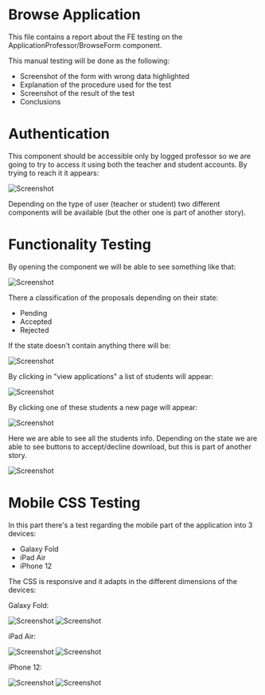 # Browse Application

This file contains a report about the FE testing on the ApplicationProfessor/BrowseForm component.

This manual testing will be done as the following:

- Screenshot of the form with wrong data highlighted
- Explanation of the procedure used for the test
- Screenshot of the result of the test
- Conclusions

# Authentication 

This component should be accessible only by logged professor so we are going to try to access it using both the teacher and student accounts. By trying to reach it it appears:

![Screenshot](./screenshots/errror404.png)

Depending on the type of user (teacher or student) two different components will be available (but the other one is part of another story).

# Functionality Testing

By opening the component we will be able to see something like that:

![Screenshot](./screenshots/browseTabs.png)

There a classification of the proposals depending on their state: 
- Pending
- Accepted
- Rejected

If the state doesn't contain anything there will be:

![Screenshot](./screenshots/emptyCat.png)

By clicking in "view applications" a list of students will appear:


![Screenshot](./screenshots/studList.png)

By clicking one of these students a new page will appear:


![Screenshot](./screenshots/newPagestud.png)

Here we are able to see all the students info.
Depending on the state we are able to see buttons to accept/decline download, but this is part of another story.


![Screenshot](./screenshots/applProfbutt.png)

# Mobile CSS Testing

In this part there's a test regarding the mobile part of the application into 3 devices:
- Galaxy Fold
- iPad Air
- iPhone 12

The CSS is responsive and it adapts in the different dimensions of the devices:

Galaxy Fold:

![Screenshot](./screenshots/GalaxyFold_CSS_ApplProf.png)
![Screenshot](./screenshots/GalaxyFold_CSS_Browse.png)

iPad Air:

![Screenshot](./screenshots/iPadAir_CSS_ApplProf.png)
![Screenshot](./screenshots/iPadAir_CSS_Browse.png)

iPhone 12:

![Screenshot](./screenshots/Iphone12_CSS_ApplProf.png)
![Screenshot](./screenshots/Iphone12_CSS_Browse.png)





